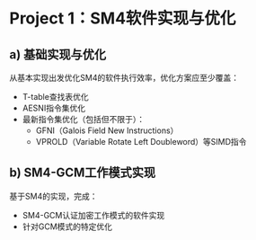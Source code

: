 # Project 1：SM4软件实现与优化

## a) 基础实现与优化
从基本实现出发优化SM4的软件执行效率，优化方案应至少覆盖：
- T-table查找表优化
- AESNI指令集优化
- 最新指令集优化（包括但不限于）：
  * GFNI（Galois Field New Instructions）
  * VPROLD（Variable Rotate Left Doubleword）等SIMD指令

## b) SM4-GCM工作模式实现
基于SM4的实现，完成：
- SM4-GCM认证加密工作模式的软件实现
- 针对GCM模式的特定优化
